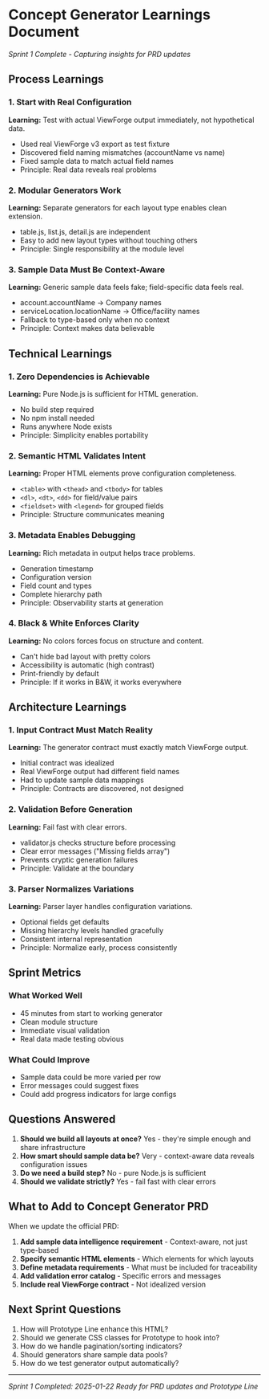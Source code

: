 # Concept Generator Learnings Document
*Sprint 1 Complete - Capturing insights for PRD updates*

## Process Learnings

### 1. Start with Real Configuration
**Learning:** Test with actual ViewForge output immediately, not hypothetical data.
- Used real ViewForge v3 export as test fixture
- Discovered field naming mismatches (accountName vs name)
- Fixed sample data to match actual field names
- Principle: Real data reveals real problems

### 2. Modular Generators Work
**Learning:** Separate generators for each layout type enables clean extension.
- table.js, list.js, detail.js are independent
- Easy to add new layout types without touching others
- Principle: Single responsibility at the module level

### 3. Sample Data Must Be Context-Aware
**Learning:** Generic sample data feels fake; field-specific data feels real.
- account.accountName → Company names
- serviceLocation.locationName → Office/facility names  
- Fallback to type-based only when no context
- Principle: Context makes data believable

## Technical Learnings

### 1. Zero Dependencies is Achievable
**Learning:** Pure Node.js is sufficient for HTML generation.
- No build step required
- No npm install needed
- Runs anywhere Node exists
- Principle: Simplicity enables portability

### 2. Semantic HTML Validates Intent
**Learning:** Proper HTML elements prove configuration completeness.
- `<table>` with `<thead>` and `<tbody>` for tables
- `<dl>`, `<dt>`, `<dd>` for field/value pairs
- `<fieldset>` with `<legend>` for grouped fields
- Principle: Structure communicates meaning

### 3. Metadata Enables Debugging
**Learning:** Rich metadata in output helps trace problems.
- Generation timestamp
- Configuration version
- Field count and types
- Complete hierarchy path
- Principle: Observability starts at generation

### 4. Black & White Enforces Clarity
**Learning:** No colors forces focus on structure and content.
- Can't hide bad layout with pretty colors
- Accessibility is automatic (high contrast)
- Print-friendly by default
- Principle: If it works in B&W, it works everywhere

## Architecture Learnings

### 1. Input Contract Must Match Reality
**Learning:** The generator contract must exactly match ViewForge output.
- Initial contract was idealized
- Real ViewForge output had different field names
- Had to update sample data mappings
- Principle: Contracts are discovered, not designed

### 2. Validation Before Generation
**Learning:** Fail fast with clear errors.
- validator.js checks structure before processing
- Clear error messages ("Missing fields array")
- Prevents cryptic generation failures
- Principle: Validate at the boundary

### 3. Parser Normalizes Variations
**Learning:** Parser layer handles configuration variations.
- Optional fields get defaults
- Missing hierarchy levels handled gracefully
- Consistent internal representation
- Principle: Normalize early, process consistently

## Sprint Metrics

### What Worked Well
- 45 minutes from start to working generator
- Clean module structure
- Immediate visual validation
- Real data made testing obvious

### What Could Improve
- Sample data could be more varied per row
- Error messages could suggest fixes
- Could add progress indicators for large configs

## Questions Answered

1. **Should we build all layouts at once?** Yes - they're simple enough and share infrastructure
2. **How smart should sample data be?** Very - context-aware data reveals configuration issues
3. **Do we need a build step?** No - pure Node.js is sufficient
4. **Should we validate strictly?** Yes - fail fast with clear errors

## What to Add to Concept Generator PRD

When we update the official PRD:

1. **Add sample data intelligence requirement** - Context-aware, not just type-based
2. **Specify semantic HTML elements** - Which elements for which layouts
3. **Define metadata requirements** - What must be included for traceability
4. **Add validation error catalog** - Specific errors and messages
5. **Include real ViewForge contract** - Not idealized version

## Next Sprint Questions

1. How will Prototype Line enhance this HTML?
2. Should we generate CSS classes for Prototype to hook into?
3. How do we handle pagination/sorting indicators?
4. Should generators share sample data pools?
5. How do we test generator output automatically?

---

*Sprint 1 Completed: 2025-01-22*
*Ready for PRD updates and Prototype Line*